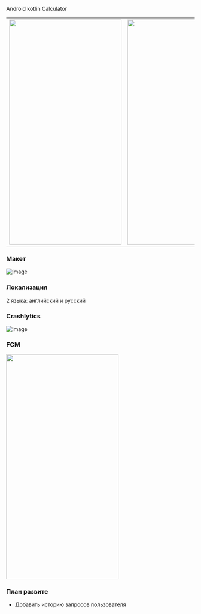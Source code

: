 Android kotlin Calculator 

<table>
    <tr>
        <th><img src="https://github.com/nazaroviktor2/kotlin-calculator/assets/45715124/e6ca5784-1341-4185-83ec-3e656d188141" width="300" height="600"></th>
        <th><img src="https://github.com/nazaroviktor2/kotlin-calculator/assets/45715124/bbf8b118-c1db-4f9d-911c-d864d3d14164" width="300" height="600"></th>
    </tr>
</table>

### Макет

![image](https://github.com/nazaroviktor2/kotlin-calculator/assets/45715124/cc3140aa-4b7d-472e-8d06-e4b06b2c7f8f)

### Локализация
2 языка: английский и русский

### Crashlytics
![image](https://github.com/nazaroviktor2/kotlin-calculator/assets/45715124/5c3bb2d9-03fe-420a-bd87-27800d949516)

### FCM
<img src="https://github.com/nazaroviktor2/kotlin-calculator/assets/45715124/59479f25-209a-42e5-9d74-1b798383773e" width="300" height="600">

### План развите 
- Добавить историю запросов пользователя 
